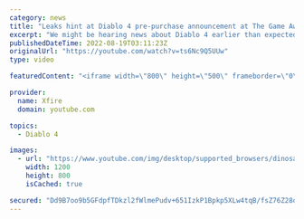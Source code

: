 ```yaml
---
category: news
title: "Leaks hint at Diablo 4 pre-purchase announcement at The Game Awards"
excerpt: "We might be hearing news about Diablo 4 earlier than expected, if a supposedly leaked internal Blizzard memo is correct."
publishedDateTime: 2022-08-19T03:11:23Z
originalUrl: "https://youtube.com/watch?v=ts6Nc9Q5UUw"
type: video

featuredContent: "<iframe width=\"800\" height=\"500\" frameborder=\"0\" src=\"https://www.youtube.com/embed/ts6Nc9Q5UUw\" allow=\"accelerometer; autoplay; encrypted-media; gyroscope; picture-in-picture\" allowfullscreen></iframe>"

provider:
  name: Xfire
  domain: youtube.com

topics:
  - Diablo 4

images:
  - url: "https://www.youtube.com/img/desktop/supported_browsers/dinosaur.png"
    width: 1200
    height: 800
    isCached: true

secured: "Dd9B7oo9b5GFdpfTDkzl2fWlmePudv+651IzkP1Bpkp5XLw4tqB/fsZ76Z28oGmkT/RzkYQNNxrG+pIF38SvNOTAIId0ROKrsvrkb1XGTrod//phoglsMu4eqPyfZXyq2vU7tpEDsvXIUwTLC9nvUDk2CnFb2uIoumUQgEDSq2zlMaXDv8wefOqFBWA7ti3hACVjtagZ/g0r56Y5MjlTIIG2hE2Rz8P2ds1100XOkkxRJXZxJe6iSl+9DVbAzr9YvDDjTbGfSNgCzydHVE4q+85B0ZQPIhxDfsvgJeveRUkcS6te7V9V1wwFUiQFIFfkD+2WnUQOodke+ZV6hfbCE6SrHVJ7TBQ/MnHtOnz4zNKfxnUFv1DSOXbhPNPwBnVKoG3LxAKkQ3NWjyeRUiTsTNdYd7UuGpXWZiRDdqfZef8=;2DnclLEU6kzWjJAN9vr5OA=="
---
```


